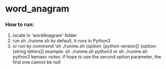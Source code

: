 # word_anagram

### How to run:
1. locate in 'wordAnagram' folder
2. run sh ./runme.sh by default, it runs in Python3
3. or run by commond 'sh ./runme.sh {option: [python version]} {option: [string letters]}
   example: sh ./runme.sh python3 or sh ./runme.sh python3 kemasc
   notes: if hope to use the second option parameter, the first one cannot be null
